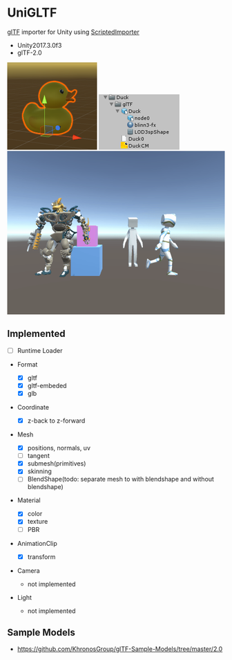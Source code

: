 # UniGLTF

[glTF](https://github.com/KhronosGroup/glTF) importer for Unity using [ScriptedImporter](https://docs.unity3d.com/ScriptReference/Experimental.AssetImporters.ScriptedImporter.html)

* Unity2017.3.0f3
* glTF-2.0

![duck](duck.png)
![duck_assets](duck_assets.png)
![animation](Recordings/animation.gif)

## Implemented

* [ ] Runtime Loader

* Format
    * [x] gltf
    * [x] gltf-embeded
    * [x] glb

* Coordinate
    * [x] z-back to z-forward

* Mesh
    * [x] positions, normals, uv
    * [ ] tangent
    * [x] submesh(primitives)
    * [x] skinning
    * [ ] BlendShape(todo: separate mesh to with blendshape and without blendshape)

* Material
    * [x] color
    * [x] texture
    * [ ] PBR

* AnimationClip
    * [x] transform

* Camera
    * not implemented

* Light
    * not implemented


## Sample Models

* https://github.com/KhronosGroup/glTF-Sample-Models/tree/master/2.0

